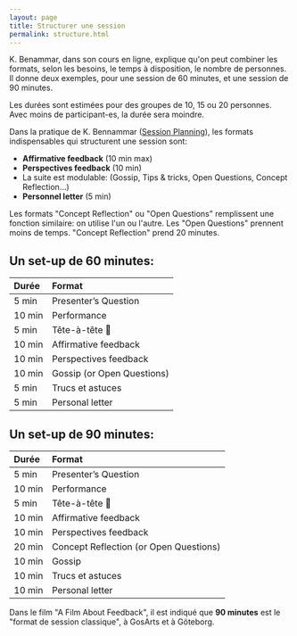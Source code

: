 ```yaml
---
layout: page
title: Structurer une session
permalink: structure.html
---
```


K. Benammar, dans son cours en ligne, explique qu'on peut combiner les formats, selon les besoins, le temps à disposition, le nombre de personnes. Il donne deux exemples, pour une session de 60 minutes, et une session de 90 minutes.

Les durées sont estimées pour des groupes de 10, 15 ou 20 personnes. Avec moins de participant-es, la durée sera moindre.

Dans la pratique de K. Bennammar ([Session Planning](https://philosophy.usefedora.com/courses/84363/lectures/1223610)), les formats indispensables qui structurent une session sont: 

- **Affirmative feedback** (10 min max)
- **Perspectives feedback** (10 min)
- La suite est modulable: (Gossip, Tips & tricks, Open Questions, Concept Reflection...)
- **Personnel letter** (5 min)

Les formats "Concept Reflection" ou "Open Questions" remplissent une fonction similaire: on utilise l'un ou l'autre. Les "Open Questions" prennent moins de temps. "Concept Reflection" prend 20 minutes.

## Un set-up de 60 minutes:

| Durée  | Format               |
|:------ |:-------------------- |
|  5 min | Presenter’s Question   |
| 10 min | Performance                |
|  5 min | Tête-à-tête 👫   |
| 10 min | Affirmative feedback       |
| 10 min | Perspectives feedback      |
| 10 min | Gossip (or Open Questions) |
|  5 min | Trucs et astuces           |
|  5 min | Personal letter            |

## Un set-up de 90 minutes:

| Durée  | Format               |
|:------ |:-------------------- |
|  5 min | Presenter’s Question   |
| 10 min | Performance                |
|  5 min | Tête-à-tête 👫   |
| 10 min | Affirmative feedback       |
| 10 min | Perspectives feedback      |
| 20 min | Concept Reflection (or Open Questions) |
| 10 min | Gossip                     |
| 10 min | Trucs et astuces           |
| 10 min | Personal letter            |

Dans le film "A Film About Feedback", il est indiqué que **90 minutes** est le "format de session classique", à GosArts et à Göteborg.